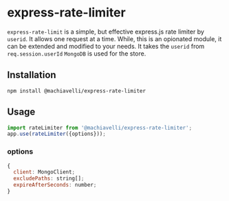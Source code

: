# express-rate-limiter

`express-rate-limit` is a simple, but effective express.js rate limiter by `userid`. It allows one request at a time. While, this is an opionated module, it can be extended and modified to your needs.
It takes the `userid` from `req.session.userId`
`MongoDB` is used for the store.

## Installation
```shell
npm install @machiavelli/express-rate-limiter
```

## Usage
```js
import rateLimiter from '@machiavelli/express-rate-limiter';
app.use(rateLimiter({options}));
```

### options
```js
{
  client: MongoClient;
  excludePaths: string[];
  expireAfterSeconds: number;
}